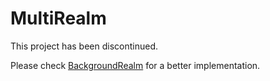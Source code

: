# MultiRealm

This project has been discontinued.

Please check [BackgroundRealm](https://github.com/BellAppLab/BackgroundRealm) for a better implementation.
